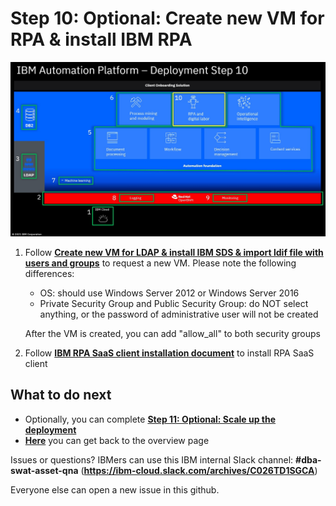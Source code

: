 # Step 10: Optional: Create new VM for RPA & install IBM RPA

![Overview](images/overview10.jpg "Overview")

1. Follow **[Create new VM for LDAP  &  install IBM SDS  &  import ldif file with users and groups](03createVMForLDAP.md)** to request a new VM. Please note the following differences:
   
   - OS: should use Windows Server 2012 or Windows Server 2016
   - Private Security Group and Public Security Group: do NOT select anything, or the password of administrative user will not be created
   
   After the VM is created, you can add "allow_all" to both security groups

2. Follow **[IBM RPA SaaS client installation document](https://www.ibm.com/docs/en/rpa/20.12?topic=installation-saas-client)** to install RPA SaaS client

## What to do next

- Optionally, you can complete **[Step 11: Optional: Scale up the deployment](11scaleUp.md)**
- **[Here](Readme.md)** you can get back to the overview page

Issues or questions? IBMers can use this IBM internal Slack channel: **#dba-swat-asset-qna** (**https://ibm-cloud.slack.com/archives/C026TD1SGCA**)

Everyone else can open a new issue in this github.
